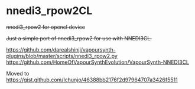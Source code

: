 # nnedi3_rpow2CL
~~nnedi3_rpow2 for opencl device~~

~~Just a simple port of nnedi3_rpow2 for use with NNEDI3CL.~~

https://github.com/darealshinji/vapoursynth-plugins/blob/master/scripts/nnedi3_rpow2.py
https://github.com/HomeOfVapourSynthEvolution/VapourSynth-NNEDI3CL



Moved to https://gist.github.com/Ichunjo/46388bb2176f2d97964707a3426f5511
